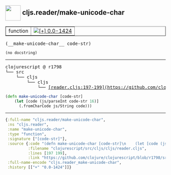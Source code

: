 ## <img width="48px" valign="middle" src="http://i.imgur.com/Hi20huC.png"> cljs.reader/make-unicode-char

 <table border="1">
<tr>
<td>function</td>
<td><a href="https://github.com/cljsinfo/api-refs/tree/0.0-1424"><img valign="middle" alt="[+] 0.0-1424" src="https://img.shields.io/badge/+-0.0--1424-lightgrey.svg"></a> </td>
</tr>
</table>

 <samp>
(__make-unicode-char__ code-str)<br>
</samp>

```
(no docstring)
```

---

 <pre>
clojurescript @ r1798
└── src
    └── cljs
        └── cljs
            └── <ins>[reader.cljs:197-199](https://github.com/clojure/clojurescript/blob/r1798/src/cljs/cljs/reader.cljs#L197-L199)</ins>
</pre>

```clj
(defn make-unicode-char [code-str]
    (let [code (js/parseInt code-str 16)]
      (.fromCharCode js/String code)))
```


---

```clj
{:full-name "cljs.reader/make-unicode-char",
 :ns "cljs.reader",
 :name "make-unicode-char",
 :type "function",
 :signature ["[code-str]"],
 :source {:code "(defn make-unicode-char [code-str]\n    (let [code (js/parseInt code-str 16)]\n      (.fromCharCode js/String code)))",
          :filename "clojurescript/src/cljs/cljs/reader.cljs",
          :lines [197 199],
          :link "https://github.com/clojure/clojurescript/blob/r1798/src/cljs/cljs/reader.cljs#L197-L199"},
 :full-name-encode "cljs.reader_make-unicode-char",
 :history [["+" "0.0-1424"]]}

```
